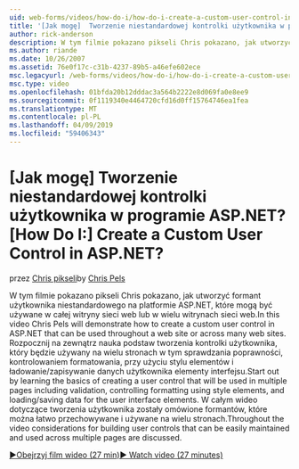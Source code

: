 ```yaml
---
uid: web-forms/videos/how-do-i/how-do-i-create-a-custom-user-control-in-aspnet
title: '[Jak mogę]  Tworzenie niestandardowej kontrolki użytkownika w programie ASP.NET? | Microsoft Docs'
author: rick-anderson
description: W tym filmie pokazano pikseli Chris pokazano, jak utworzyć formant użytkownika niestandardowego na platformie ASP.NET, które mogą być używane w całej witryny sieci web lub w wielu witrynach sieci web. Komórce jednowątkowej...
ms.author: riande
ms.date: 10/26/2007
ms.assetid: 76e0f17c-c31b-4237-89b5-a46efe602ece
msc.legacyurl: /web-forms/videos/how-do-i/how-do-i-create-a-custom-user-control-in-aspnet
msc.type: video
ms.openlocfilehash: 01bfda20b12dddac3a564b2222e8d069fa0e8ee9
ms.sourcegitcommit: 0f1119340e4464720cfd16d0ff15764746ea1fea
ms.translationtype: MT
ms.contentlocale: pl-PL
ms.lasthandoff: 04/09/2019
ms.locfileid: "59406343"
---
```

# <a name="how-do-i--create-a-custom-user-control-in-aspnet"></a><span data-ttu-id="958e2-105">[Jak mogę]  Tworzenie niestandardowej kontrolki użytkownika w programie ASP.NET?</span><span class="sxs-lookup"><span data-stu-id="958e2-105">[How Do I:]  Create a Custom User Control in ASP.NET?</span></span>

<span data-ttu-id="958e2-106">przez [Chris pikseli](https://twitter.com/chrispels)</span><span class="sxs-lookup"><span data-stu-id="958e2-106">by [Chris Pels](https://twitter.com/chrispels)</span></span>

<span data-ttu-id="958e2-107">W tym filmie pokazano pikseli Chris pokazano, jak utworzyć formant użytkownika niestandardowego na platformie ASP.NET, które mogą być używane w całej witryny sieci web lub w wielu witrynach sieci web.</span><span class="sxs-lookup"><span data-stu-id="958e2-107">In this video Chris Pels will demonstrate how to create a custom user control in ASP.NET that can be used throughout a web site or across many web sites.</span></span> <span data-ttu-id="958e2-108">Rozpocznij na zewnątrz nauka podstaw tworzenia kontrolki użytkownika, który będzie używany na wielu stronach w tym sprawdzania poprawności, kontrolowaniem formatowania, przy użyciu stylu elementów i ładowanie/zapisywanie danych użytkownika elementy interfejsu.</span><span class="sxs-lookup"><span data-stu-id="958e2-108">Start out by learning the basics of creating a user control that will be used in multiple pages including validation, controlling formatting using style elements, and loading/saving data for the user interface elements.</span></span> <span data-ttu-id="958e2-109">W całym wideo dotyczące tworzenia użytkownika zostały omówione formantów, które można łatwo przechowywane i używane na wielu stronach.</span><span class="sxs-lookup"><span data-stu-id="958e2-109">Throughout the video considerations for building user controls that can be easily maintained and used across multiple pages are discussed.</span></span>

[<span data-ttu-id="958e2-110">&#9654;Obejrzyj film wideo (27 min)</span><span class="sxs-lookup"><span data-stu-id="958e2-110">&#9654; Watch video (27 minutes)</span></span>](https://channel9.msdn.com/Blogs/ASP-NET-Site-Videos/how-do-i-create-a-custom-user-control-in-aspnet)
